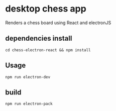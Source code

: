 

# desktop chess app


Renders a chess board using React and electronJS

## dependencies install

```
cd chess-electron-react && npm install
```

## Usage

```
npm run electron-dev
```

## build 
```
npm run electron-pack
```

